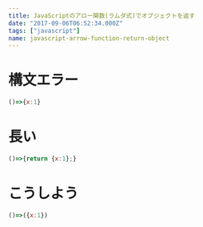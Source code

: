 ```yaml
---
title: JavaScriptのアロー関数(ラムダ式)でオブジェクトを返す
date: "2017-09-06T06:52:34.000Z"
tags: ["javascript"]
name: javascript-arrow-function-return-object
---
```

# 構文エラー
```js
()=>{x:1}
```

# 長い
```js
()=>{return {x:1};}
```

# こうしよう
```js
()=>({x:1})
```
